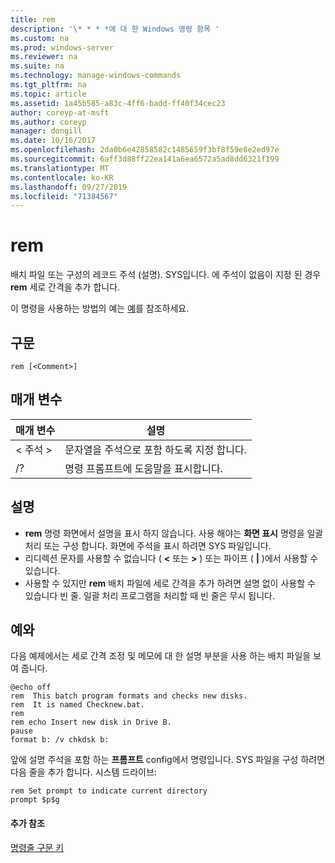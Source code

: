 ```yaml
---
title: rem
description: '\* * * *에 대 한 Windows 명령 항목 '
ms.custom: na
ms.prod: windows-server
ms.reviewer: na
ms.suite: na
ms.technology: manage-windows-commands
ms.tgt_pltfrm: na
ms.topic: article
ms.assetid: 1a45b585-a83c-4ff6-badd-ff40f34cec23
author: coreyp-at-msft
ms.author: coreyp
manager: dongill
ms.date: 10/16/2017
ms.openlocfilehash: 2da0b6e42858582c1485659f3bf8f59e8e2ed97e
ms.sourcegitcommit: 6aff3d88ff22ea141a6ea6572a5ad8dd6321f199
ms.translationtype: MT
ms.contentlocale: ko-KR
ms.lasthandoff: 09/27/2019
ms.locfileid: "71384567"
---
```

# <a name="rem"></a>rem



배치 파일 또는 구성의 레코드 주석 (설명). SYS입니다. 에 주석이 없음이 지정 된 경우 **rem** 세로 간격을 추가 합니다.

이 명령을 사용하는 방법의 예는 [예](#BKMK_examples)를 참조하세요.

## <a name="syntax"></a>구문

```
rem [<Comment>]
```

## <a name="parameters"></a>매개 변수

|매개 변수|설명|
|---------|-----------|
|\< 주석 >|문자열을 주석으로 포함 하도록 지정 합니다.|
|/?|명령 프롬프트에 도움말을 표시합니다.|

## <a name="remarks"></a>설명

-   **rem** 명령 화면에서 설명을 표시 하지 않습니다. 사용 해야는 **화면 표시** 명령을 일괄 처리 또는 구성 합니다. 화면에 주석을 표시 하려면 SYS 파일입니다.
-   리디렉션 문자를 사용할 수 없습니다 ( **<** 또는 **>** ) 또는 파이프 ( **|** )에서 사용할 수 있습니다.
-   사용할 수 있지만 **rem** 배치 파일에 세로 간격을 추가 하려면 설명 없이 사용할 수 있습니다 빈 줄. 일괄 처리 프로그램을 처리할 때 빈 줄은 무시 됩니다.

## <a name="BKMK_examples"></a>예와

다음 예제에서는 세로 간격 조정 및 메모에 대 한 설명 부분을 사용 하는 배치 파일을 보여 줍니다.
```
@echo off
rem  This batch program formats and checks new disks.
rem  It is named Checknew.bat.
rem
rem echo Insert new disk in Drive B.
pause 
format b: /v chkdsk b: 
```
앞에 설명 주석을 포함 하는 **프롬프트** config에서 명령입니다. SYS 파일을 구성 하려면 다음 줄을 추가 합니다. 시스템 드라이브:
```
rem Set prompt to indicate current directory
prompt $p$g
```

#### <a name="additional-references"></a>추가 참조

[명령줄 구문 키](command-line-syntax-key.md)
